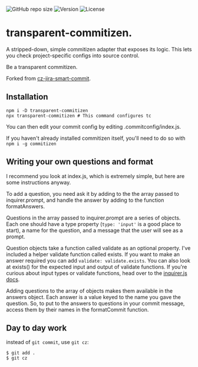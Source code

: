 ![GitHub repo size](https://img.shields.io/github/repo-size/Ivo-Evans/transparent-commitizen)
![Version](https://img.shields.io/npm/v/transparent-commitizen)
![License](https://img.shields.io/npm/l/transparent-commitizen)

# transparent-commitizen.

A stripped-down, simple commitizen adapter that exposes its logic. This lets you check project-specific configs into source control. 

Be a transparent commitizen.

Forked from [cz-jira-smart-commit](https://www.npmjs.com/package/cz-jira-smart-commit).

## Installation

```
npm i -D transparent-commitizen
npx transparent-commitizen # This command configures tc
```

You can then edit your commit config by editing .commitconfig/index.js.

If you haven't already installed commitizen itself, you'll need to do so with `npm i -g commitizen`

## Writing your own questions and format

I recommend you look at index.js, which is extremely simple, but here are some instructions anyway.

To add a question, you need ask it by adding to the the array passed to inquirer.prompt, and handle the answer by adding to the function formatAnswers.

Questions in the array passed to inquirer.prompt are a series of objects. Each one should have a type property (`type: 'input'` is a good place to start), a name for the question, and a message that the user will see as a prompt.

Question objects take a function called validate as an optional property. I've included a helper validate function called exists. If you want to make an answer required you can add `validate: validate.exists`. You can also look at exists() for the expected input and output of validate functions. If you're curious about input types or validate functions, head over to the [inquirer.js docs](https://www.npmjs.com/package/inquirer).

Adding questions to the array of objects makes them available in the answers object. Each answer is a value keyed to the name you gave the question. So, to put to the answers to questions in your commit message, access them by their names in the formatCommit function.

## Day to day work

instead of `git commit`, use `git cz`:

```
$ git add .
$ git cz
```
